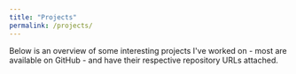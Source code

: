 ```yaml
---
title: "Projects"
permalink: /projects/
---
```


Below is an overview of some interesting projects I've worked on - most are available on GitHub - and have their respective repository URLs attached.
